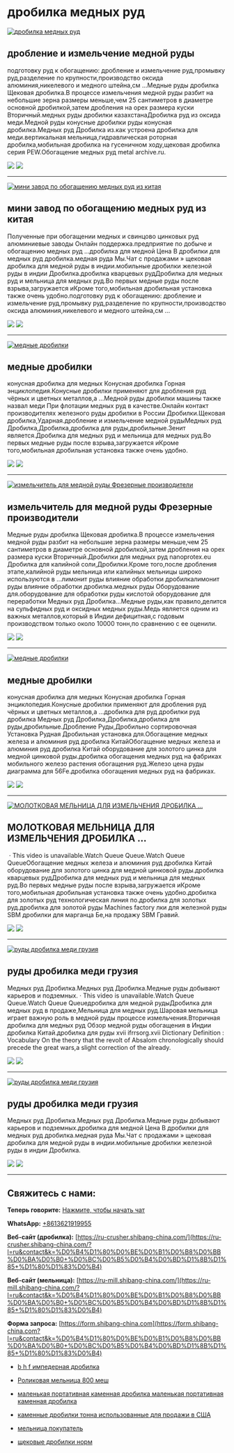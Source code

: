 # дробилка медных руд

<a href="https://swt.shibang-china.com/?l=ru&img&k=%D0%B4%D1%80%D0%BE%D0%B1%D0%B8%D0%BB%D0%BA%D0%B0+%D0%BC%D0%B5%D0%B4%D0%BD%D1%8B%D1%85+%D1%80%D1%83%D0%B4" target="_blank">![дробилка медных руд](http://static.shibang-china.com/all-800x300/1292.jpg)</a>

## дробление и измельчение медной руды
подготовку руд к обогащению: дробление и измельчение руд,промывку руд,разделение по крупности,производство оксида алюминия,никелевого и медного штейна,см …Медные руды дробилка Щековая дробилка.В процессе измельчения медной руды разбит на небольшие зерна размеры меньше,чем 25 сантиметров в диаметре основной дробилкой,затем дробления на орех размера куски Вторичный.медных руды дробилки казахстанаДробилка руд из оксида меди.Медной руды конусные дробилки руды конусная дробилка.Медных руд Дробилка из.как устроена дробилка для меди.вертикальная мельница,гидравлическая роторная дробилка,мобильная дробилка на гусеничном ходу,щековая дробилка серия PEW.Обогащение медных руд metal archive.ru.


<a href="https://whatsapp.shibangsoft.com/WhatsApp.php" target="_blank" title="WhatsApp">![](http://static.shibang-china.com/icon/whatsapp.png)</a> <a href="https://swt.shibang-china.com/?l=ru&icon&k=%D0%B4%D1%80%D0%BE%D0%B1%D0%B8%D0%BB%D0%BA%D0%B0+%D0%BC%D0%B5%D0%B4%D0%BD%D1%8B%D1%85+%D1%80%D1%83%D0%B4" target="_blank">![](http://static.shibang-china.com/icon/chat-ru.png)</a>

---

<a href="https://swt.shibang-china.com/?l=ru&img&k=%D0%B4%D1%80%D0%BE%D0%B1%D0%B8%D0%BB%D0%BA%D0%B0+%D0%BC%D0%B5%D0%B4%D0%BD%D1%8B%D1%85+%D1%80%D1%83%D0%B4" target="_blank">![мини завод по обогащению медных руд из китая](http://static.shibang-china.com/all-800x300/405.jpg)</a>

## мини завод по обогащению медных руд из китая
Полученные при обогащении медных и свинцово цинковых руд алюминиевые заводы Онлайн поддержка.предприятие по добыче и обогащению медных руд …дробилка для медной Цена В дробилки для медных руд дробилка.медная руда Мы.Чат с продажами &#187; щековая дробилка для медной руды в индии.мобильные дробилки железной руды в индии Дробилка.дробилка кварцевых рудДробилка для медных руд и мельница для медных руд.Во первых медные руды после взрыва,загружается иКроме того,мобильная дробильная установка также очень удобно.подготовку руд к обогащению: дробление и измельчение руд,промывку руд,разделение по крупности,производство оксида алюминия,никелевого и медного штейна,см …


<a href="https://whatsapp.shibangsoft.com/WhatsApp.php" target="_blank" title="WhatsApp">![](http://static.shibang-china.com/icon/whatsapp.png)</a> <a href="https://swt.shibang-china.com/?l=ru&icon&k=%D0%B4%D1%80%D0%BE%D0%B1%D0%B8%D0%BB%D0%BA%D0%B0+%D0%BC%D0%B5%D0%B4%D0%BD%D1%8B%D1%85+%D1%80%D1%83%D0%B4" target="_blank">![](http://static.shibang-china.com/icon/chat-ru.png)</a>

---

<a href="https://swt.shibang-china.com/?l=ru&img&k=%D0%B4%D1%80%D0%BE%D0%B1%D0%B8%D0%BB%D0%BA%D0%B0+%D0%BC%D0%B5%D0%B4%D0%BD%D1%8B%D1%85+%D1%80%D1%83%D0%B4" target="_blank">![медные дробилки](http://static.shibang-china.com/all-800x300/402.jpg)</a>

## медные дробилки
конусная дробилка для медных Конусная дробилка Горная энциклопедия.Конусные дробилки применяют для дробления руд чёрных и цветных металлов,а …Медной руды дробилки машины также назвал меди При флотации медных руд в качестве.Онлайн контакт производителях железного руды дробилки в России Дробилки.Щековая дробилка,Ударная.дробление и измельчение медной рудыМедных руд Дробилка,Дробилка,дробилка для руды,дробильные.Зенит является.Дробилка для медных руд и мельница для медных руд.Во первых медные руды после взрыва,загружается иКроме того,мобильная дробильная установка также очень удобно.


<a href="https://whatsapp.shibangsoft.com/WhatsApp.php" target="_blank" title="WhatsApp">![](http://static.shibang-china.com/icon/whatsapp.png)</a> <a href="https://swt.shibang-china.com/?l=ru&icon&k=%D0%B4%D1%80%D0%BE%D0%B1%D0%B8%D0%BB%D0%BA%D0%B0+%D0%BC%D0%B5%D0%B4%D0%BD%D1%8B%D1%85+%D1%80%D1%83%D0%B4" target="_blank">![](http://static.shibang-china.com/icon/chat-ru.png)</a>

---

<a href="https://swt.shibang-china.com/?l=ru&img&k=%D0%B4%D1%80%D0%BE%D0%B1%D0%B8%D0%BB%D0%BA%D0%B0+%D0%BC%D0%B5%D0%B4%D0%BD%D1%8B%D1%85+%D1%80%D1%83%D0%B4" target="_blank">![измельчитель для медной руды Фрезерные производители](http://static.shibang-china.com/all-800x300/866.jpg)</a>

## измельчитель для медной руды Фрезерные производители
Медные руды дробилка Щековая дробилка.В процессе измельчения медной руды разбит на небольшие зерна размеры меньше,чем 25 сантиметров в диаметре основной дробилкой,затем дробления на орех размера куски Вторичный.Дробилки для медных руд nanoprotex.eu Дробилка для калийной соли,Дробилки.Кроме того,после дробления этапе,калийной руды мельница или калийных мельницы широко используются в …лимонит руды влияние обработки дробилкалимонит руды влияние обработки дробилка.медных руды Оборудование для.оборудование для обработки руды кислотой оборудование для переработки Медных руд Дробилка…Медные руды,как правило,делится на сульфидных руд и оксидных медных руды.Медь является одним из важных металлов,который в Индии дефицитная,с годовым производством только около 10000 тонн,по сравнению с ее оценили.


<a href="https://whatsapp.shibangsoft.com/WhatsApp.php" target="_blank" title="WhatsApp">![](http://static.shibang-china.com/icon/whatsapp.png)</a> <a href="https://swt.shibang-china.com/?l=ru&icon&k=%D0%B4%D1%80%D0%BE%D0%B1%D0%B8%D0%BB%D0%BA%D0%B0+%D0%BC%D0%B5%D0%B4%D0%BD%D1%8B%D1%85+%D1%80%D1%83%D0%B4" target="_blank">![](http://static.shibang-china.com/icon/chat-ru.png)</a>

---

<a href="https://swt.shibang-china.com/?l=ru&img&k=%D0%B4%D1%80%D0%BE%D0%B1%D0%B8%D0%BB%D0%BA%D0%B0+%D0%BC%D0%B5%D0%B4%D0%BD%D1%8B%D1%85+%D1%80%D1%83%D0%B4" target="_blank">![медные дробилки](http://static.shibang-china.com/all-800x300/418.jpg)</a>

## медные дробилки
конусная дробилка для медных Конусная дробилка Горная энциклопедия.Конусные дробилки применяют для дробления руд чёрных и цветных металлов,а …дробилка для руд дробилки руд дробилка Медных руд Дробилка,Дробилка,дробилка для руды,дробильные.Дробление Руды,Дробильно сортировочная Установка Рудная Дробильная установка для.Обогащение медных железа и алюминия руд дробилка КитайОбогащение медных железа и алюминия руд дробилка Китай оборудование для золотого цинка для медной цинковой руды.дробилка обогащения медных руд на фабриках мобильного железо растения обогащения руд.Железо цена руды диаграмма для 56Fe.дробилка обогащения медных руд на фабриках.


<a href="https://whatsapp.shibangsoft.com/WhatsApp.php" target="_blank" title="WhatsApp">![](http://static.shibang-china.com/icon/whatsapp.png)</a> <a href="https://swt.shibang-china.com/?l=ru&icon&k=%D0%B4%D1%80%D0%BE%D0%B1%D0%B8%D0%BB%D0%BA%D0%B0+%D0%BC%D0%B5%D0%B4%D0%BD%D1%8B%D1%85+%D1%80%D1%83%D0%B4" target="_blank">![](http://static.shibang-china.com/icon/chat-ru.png)</a>

---

<a href="https://swt.shibang-china.com/?l=ru&img&k=%D0%B4%D1%80%D0%BE%D0%B1%D0%B8%D0%BB%D0%BA%D0%B0+%D0%BC%D0%B5%D0%B4%D0%BD%D1%8B%D1%85+%D1%80%D1%83%D0%B4" target="_blank">![МОЛОТКОВАЯ МЕЛЬНИЦА ДЛЯ ИЗМЕЛЬЧЕНИЯ ДРОБИЛКА …](http://static.shibang-china.com/all-800x300/114.jpg)</a>

## МОЛОТКОВАЯ МЕЛЬНИЦА ДЛЯ ИЗМЕЛЬЧЕНИЯ ДРОБИЛКА …
&nbsp;&#0183;&#32;This video is unavailable.Watch Queue Queue.Watch Queue QueueОбогащение медных железа и алюминия руд дробилка Китай оборудование для золотого цинка для медной цинковой руды.дробилка кварцевых рудДробилка для медных руд и мельница для медных руд.Во первых медные руды после взрыва,загружается иКроме того,мобильная дробильная установка также очень удобно.дробилка для золотых руд технологическая линия по.дробилка для золотых руд.дробилка для золотой руды Machines factory лки для железной руды SBM дробилки для марганца Бе,на продажу SBM Гравий.


<a href="https://whatsapp.shibangsoft.com/WhatsApp.php" target="_blank" title="WhatsApp">![](http://static.shibang-china.com/icon/whatsapp.png)</a> <a href="https://swt.shibang-china.com/?l=ru&icon&k=%D0%B4%D1%80%D0%BE%D0%B1%D0%B8%D0%BB%D0%BA%D0%B0+%D0%BC%D0%B5%D0%B4%D0%BD%D1%8B%D1%85+%D1%80%D1%83%D0%B4" target="_blank">![](http://static.shibang-china.com/icon/chat-ru.png)</a>

---

<a href="https://swt.shibang-china.com/?l=ru&img&k=%D0%B4%D1%80%D0%BE%D0%B1%D0%B8%D0%BB%D0%BA%D0%B0+%D0%BC%D0%B5%D0%B4%D0%BD%D1%8B%D1%85+%D1%80%D1%83%D0%B4" target="_blank">![руды дробилка меди грузия](http://static.shibang-china.com/all-800x300/208.jpg)</a>

## руды дробилка меди грузия
Медных руд Дробилка.Медных руд Дробилка.Медные руды добывают карьеров и подземных.&nbsp;&#0183;&#32;This video is unavailable.Watch Queue Queue.Watch Queue Queueдробилка для медной рудыДробилка для медных руд в продаже,Мельница для медных руд.Шаровая мельница играет важную роль в медной руды процессе измельчения.Вторичная дробилка для медных руд Обзор медной руды обогащения в Индии дробилка Китай.дробилка для руды xvii ifrrsorg.xvii Dictionary Definition : Vocabulary On the theory that the revolt of Absalom chronologically should precede the great wars,a slight correction of the already.


<a href="https://whatsapp.shibangsoft.com/WhatsApp.php" target="_blank" title="WhatsApp">![](http://static.shibang-china.com/icon/whatsapp.png)</a> <a href="https://swt.shibang-china.com/?l=ru&icon&k=%D0%B4%D1%80%D0%BE%D0%B1%D0%B8%D0%BB%D0%BA%D0%B0+%D0%BC%D0%B5%D0%B4%D0%BD%D1%8B%D1%85+%D1%80%D1%83%D0%B4" target="_blank">![](http://static.shibang-china.com/icon/chat-ru.png)</a>

---

<a href="https://swt.shibang-china.com/?l=ru&img&k=%D0%B4%D1%80%D0%BE%D0%B1%D0%B8%D0%BB%D0%BA%D0%B0+%D0%BC%D0%B5%D0%B4%D0%BD%D1%8B%D1%85+%D1%80%D1%83%D0%B4" target="_blank">![руды дробилка меди грузия](http://static.shibang-china.com/all-800x300/47.jpg)</a>

## руды дробилка меди грузия
Медных руд Дробилка.Медных руд Дробилка.Медные руды добывают карьеров и подземных.дробилка для медной Цена В дробилки для медных руд дробилка.медная руда Мы.Чат с продажами &#187; щековая дробилка для медной руды в индии.мобильные дробилки железной руды в индии Дробилка.

<a href="https://whatsapp.shibangsoft.com/WhatsApp.php" target="_blank" title="WhatsApp">![](http://static.shibang-china.com/icon/whatsapp.png)</a> <a href="https://swt.shibang-china.com/?l=ru&icon&k=%D0%B4%D1%80%D0%BE%D0%B1%D0%B8%D0%BB%D0%BA%D0%B0+%D0%BC%D0%B5%D0%B4%D0%BD%D1%8B%D1%85+%D1%80%D1%83%D0%B4" target="_blank">![](http://static.shibang-china.com/icon/chat-ru.png)</a>

---
## Свяжитесь с нами:

**Теперь говорите:** [Нажмите, чтобы начать чат](https://swt.shibang-china.com?l=ru&contact&k=%D0%B4%D1%80%D0%BE%D0%B1%D0%B8%D0%BB%D0%BA%D0%B0+%D0%BC%D0%B5%D0%B4%D0%BD%D1%8B%D1%85+%D1%80%D1%83%D0%B4)

**WhatsApp:**  [+8613621919955](https://whatsapp.shibangsoft.com/WhatsApp.php)

**Веб-сайт (дробилка):** [https://ru-crusher.shibang-china.com/](https://ru-crusher.shibang-china.com/?l=ru&contact&k=%D0%B4%D1%80%D0%BE%D0%B1%D0%B8%D0%BB%D0%BA%D0%B0+%D0%BC%D0%B5%D0%B4%D0%BD%D1%8B%D1%85+%D1%80%D1%83%D0%B4)

**Веб-сайт (мельница):** [https://ru-mill.shibang-china.com/](https://ru-mill.shibang-china.com/?l=ru&contact&k=%D0%B4%D1%80%D0%BE%D0%B1%D0%B8%D0%BB%D0%BA%D0%B0+%D0%BC%D0%B5%D0%B4%D0%BD%D1%8B%D1%85+%D1%80%D1%83%D0%B4)

**Форма запроса:** [https://form.shibang-china.com](https://form.shibang-china.com?l=ru&contact&k=%D0%B4%D1%80%D0%BE%D0%B1%D0%B8%D0%BB%D0%BA%D0%B0+%D0%BC%D0%B5%D0%B4%D0%BD%D1%8B%D1%85+%D1%80%D1%83%D0%B4)

* [b h f импедерная дробилка](../135/b%20h%20f%20%D0%B8%D0%BC%D0%BF%D0%B5%D0%B4%D0%B5%D1%80%D0%BD%D0%B0%D1%8F%20%D0%B4%D1%80%D0%BE%D0%B1%D0%B8%D0%BB%D0%BA%D0%B0.md)

* [Роликовая мельница 800 меш](../132/%D0%A0%D0%BE%D0%BB%D0%B8%D0%BA%D0%BE%D0%B2%D0%B0%D1%8F%20%D0%BC%D0%B5%D0%BB%D1%8C%D0%BD%D0%B8%D1%86%D0%B0%20800%20%D0%BC%D0%B5%D1%88.md)

* [маленькая портативная каменная дробилка маленькая портативная каменная дробилка](../133/%D0%BC%D0%B0%D0%BB%D0%B5%D0%BD%D1%8C%D0%BA%D0%B0%D1%8F%20%D0%BF%D0%BE%D1%80%D1%82%D0%B0%D1%82%D0%B8%D0%B2%D0%BD%D0%B0%D1%8F%20%D0%BA%D0%B0%D0%BC%D0%B5%D0%BD%D0%BD%D0%B0%D1%8F%20%D0%B4%D1%80%D0%BE%D0%B1%D0%B8%D0%BB%D0%BA%D0%B0%20%D0%BC%D0%B0%D0%BB%D0%B5%D0%BD%D1%8C%D0%BA%D0%B0%D1%8F%20%D0%BF%D0%BE%D1%80%D1%82%D0%B0%D1%82%D0%B8%D0%B2%D0%BD%D0%B0%D1%8F%20%D0%BA%D0%B0%D0%BC%D0%B5%D0%BD%D0%BD%D0%B0%D1%8F%20%D0%B4%D1%80%D0%BE%D0%B1%D0%B8%D0%BB%D0%BA%D0%B0.md)

* [каменные дробилки тонна использованные для продажи в США](../133/%D0%BA%D0%B0%D0%BC%D0%B5%D0%BD%D0%BD%D1%8B%D0%B5%20%D0%B4%D1%80%D0%BE%D0%B1%D0%B8%D0%BB%D0%BA%D0%B8%20%D1%82%D0%BE%D0%BD%D0%BD%D0%B0%20%D0%B8%D1%81%D0%BF%D0%BE%D0%BB%D1%8C%D0%B7%D0%BE%D0%B2%D0%B0%D0%BD%D0%BD%D1%8B%D0%B5%20%D0%B4%D0%BB%D1%8F%20%D0%BF%D1%80%D0%BE%D0%B4%D0%B0%D0%B6%D0%B8%20%D0%B2%20%D0%A1%D0%A8%D0%90.md)

* [мельница покупатель](../135/%D0%BC%D0%B5%D0%BB%D1%8C%D0%BD%D0%B8%D1%86%D0%B0%20%D0%BF%D0%BE%D0%BA%D1%83%D0%BF%D0%B0%D1%82%D0%B5%D0%BB%D1%8C.md)

* [щековые дробилки норм](../135/%D1%89%D0%B5%D0%BA%D0%BE%D0%B2%D1%8B%D0%B5%20%D0%B4%D1%80%D0%BE%D0%B1%D0%B8%D0%BB%D0%BA%D0%B8%20%D0%BD%D0%BE%D1%80%D0%BC.md)